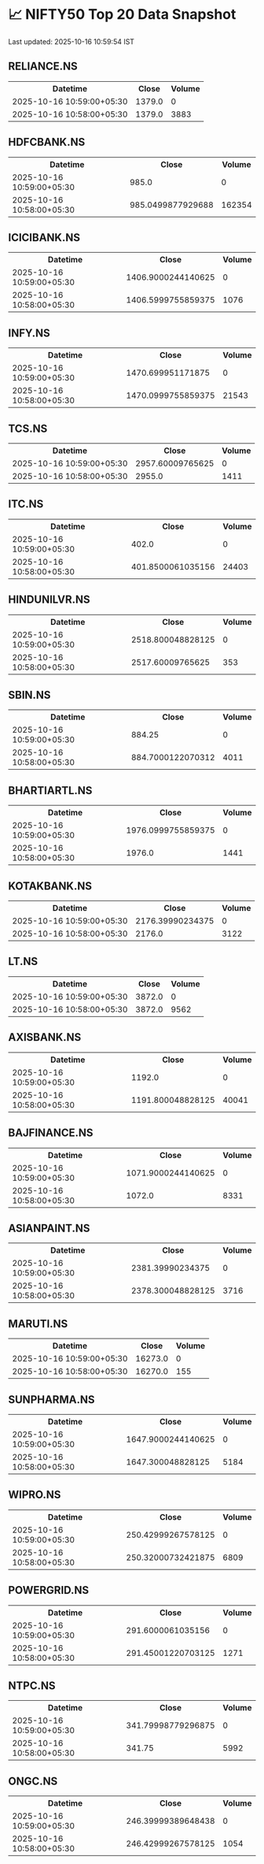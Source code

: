 # 📈 NIFTY50 Top 20 Data Snapshot

Last updated: 2025-10-16 10:59:54 IST

## RELIANCE.NS

<table>
  <tr><th>Datetime</th><th>Close</th><th>Volume</th></tr>
  <tr><td>2025-10-16 10:59:00+05:30</td><td>1379.0</td><td>0</td></tr>
  <tr><td>2025-10-16 10:58:00+05:30</td><td>1379.0</td><td>3883</td></tr>
</table>

## HDFCBANK.NS

<table>
  <tr><th>Datetime</th><th>Close</th><th>Volume</th></tr>
  <tr><td>2025-10-16 10:59:00+05:30</td><td>985.0</td><td>0</td></tr>
  <tr><td>2025-10-16 10:58:00+05:30</td><td>985.0499877929688</td><td>162354</td></tr>
</table>

## ICICIBANK.NS

<table>
  <tr><th>Datetime</th><th>Close</th><th>Volume</th></tr>
  <tr><td>2025-10-16 10:59:00+05:30</td><td>1406.9000244140625</td><td>0</td></tr>
  <tr><td>2025-10-16 10:58:00+05:30</td><td>1406.5999755859375</td><td>1076</td></tr>
</table>

## INFY.NS

<table>
  <tr><th>Datetime</th><th>Close</th><th>Volume</th></tr>
  <tr><td>2025-10-16 10:59:00+05:30</td><td>1470.699951171875</td><td>0</td></tr>
  <tr><td>2025-10-16 10:58:00+05:30</td><td>1470.0999755859375</td><td>21543</td></tr>
</table>

## TCS.NS

<table>
  <tr><th>Datetime</th><th>Close</th><th>Volume</th></tr>
  <tr><td>2025-10-16 10:59:00+05:30</td><td>2957.60009765625</td><td>0</td></tr>
  <tr><td>2025-10-16 10:58:00+05:30</td><td>2955.0</td><td>1411</td></tr>
</table>

## ITC.NS

<table>
  <tr><th>Datetime</th><th>Close</th><th>Volume</th></tr>
  <tr><td>2025-10-16 10:59:00+05:30</td><td>402.0</td><td>0</td></tr>
  <tr><td>2025-10-16 10:58:00+05:30</td><td>401.8500061035156</td><td>24403</td></tr>
</table>

## HINDUNILVR.NS

<table>
  <tr><th>Datetime</th><th>Close</th><th>Volume</th></tr>
  <tr><td>2025-10-16 10:59:00+05:30</td><td>2518.800048828125</td><td>0</td></tr>
  <tr><td>2025-10-16 10:58:00+05:30</td><td>2517.60009765625</td><td>353</td></tr>
</table>

## SBIN.NS

<table>
  <tr><th>Datetime</th><th>Close</th><th>Volume</th></tr>
  <tr><td>2025-10-16 10:59:00+05:30</td><td>884.25</td><td>0</td></tr>
  <tr><td>2025-10-16 10:58:00+05:30</td><td>884.7000122070312</td><td>4011</td></tr>
</table>

## BHARTIARTL.NS

<table>
  <tr><th>Datetime</th><th>Close</th><th>Volume</th></tr>
  <tr><td>2025-10-16 10:59:00+05:30</td><td>1976.0999755859375</td><td>0</td></tr>
  <tr><td>2025-10-16 10:58:00+05:30</td><td>1976.0</td><td>1441</td></tr>
</table>

## KOTAKBANK.NS

<table>
  <tr><th>Datetime</th><th>Close</th><th>Volume</th></tr>
  <tr><td>2025-10-16 10:59:00+05:30</td><td>2176.39990234375</td><td>0</td></tr>
  <tr><td>2025-10-16 10:58:00+05:30</td><td>2176.0</td><td>3122</td></tr>
</table>

## LT.NS

<table>
  <tr><th>Datetime</th><th>Close</th><th>Volume</th></tr>
  <tr><td>2025-10-16 10:59:00+05:30</td><td>3872.0</td><td>0</td></tr>
  <tr><td>2025-10-16 10:58:00+05:30</td><td>3872.0</td><td>9562</td></tr>
</table>

## AXISBANK.NS

<table>
  <tr><th>Datetime</th><th>Close</th><th>Volume</th></tr>
  <tr><td>2025-10-16 10:59:00+05:30</td><td>1192.0</td><td>0</td></tr>
  <tr><td>2025-10-16 10:58:00+05:30</td><td>1191.800048828125</td><td>40041</td></tr>
</table>

## BAJFINANCE.NS

<table>
  <tr><th>Datetime</th><th>Close</th><th>Volume</th></tr>
  <tr><td>2025-10-16 10:59:00+05:30</td><td>1071.9000244140625</td><td>0</td></tr>
  <tr><td>2025-10-16 10:58:00+05:30</td><td>1072.0</td><td>8331</td></tr>
</table>

## ASIANPAINT.NS

<table>
  <tr><th>Datetime</th><th>Close</th><th>Volume</th></tr>
  <tr><td>2025-10-16 10:59:00+05:30</td><td>2381.39990234375</td><td>0</td></tr>
  <tr><td>2025-10-16 10:58:00+05:30</td><td>2378.300048828125</td><td>3716</td></tr>
</table>

## MARUTI.NS

<table>
  <tr><th>Datetime</th><th>Close</th><th>Volume</th></tr>
  <tr><td>2025-10-16 10:59:00+05:30</td><td>16273.0</td><td>0</td></tr>
  <tr><td>2025-10-16 10:58:00+05:30</td><td>16270.0</td><td>155</td></tr>
</table>

## SUNPHARMA.NS

<table>
  <tr><th>Datetime</th><th>Close</th><th>Volume</th></tr>
  <tr><td>2025-10-16 10:59:00+05:30</td><td>1647.9000244140625</td><td>0</td></tr>
  <tr><td>2025-10-16 10:58:00+05:30</td><td>1647.300048828125</td><td>5184</td></tr>
</table>

## WIPRO.NS

<table>
  <tr><th>Datetime</th><th>Close</th><th>Volume</th></tr>
  <tr><td>2025-10-16 10:59:00+05:30</td><td>250.42999267578125</td><td>0</td></tr>
  <tr><td>2025-10-16 10:58:00+05:30</td><td>250.32000732421875</td><td>6809</td></tr>
</table>

## POWERGRID.NS

<table>
  <tr><th>Datetime</th><th>Close</th><th>Volume</th></tr>
  <tr><td>2025-10-16 10:59:00+05:30</td><td>291.6000061035156</td><td>0</td></tr>
  <tr><td>2025-10-16 10:58:00+05:30</td><td>291.45001220703125</td><td>1271</td></tr>
</table>

## NTPC.NS

<table>
  <tr><th>Datetime</th><th>Close</th><th>Volume</th></tr>
  <tr><td>2025-10-16 10:59:00+05:30</td><td>341.79998779296875</td><td>0</td></tr>
  <tr><td>2025-10-16 10:58:00+05:30</td><td>341.75</td><td>5992</td></tr>
</table>

## ONGC.NS

<table>
  <tr><th>Datetime</th><th>Close</th><th>Volume</th></tr>
  <tr><td>2025-10-16 10:59:00+05:30</td><td>246.39999389648438</td><td>0</td></tr>
  <tr><td>2025-10-16 10:58:00+05:30</td><td>246.42999267578125</td><td>1054</td></tr>
</table>

